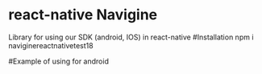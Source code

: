 # react-native Navigine
Library for using our SDK (android, IOS) in react-native
#Installation
npm i naviginereactnativetest18

#Example of using for android
